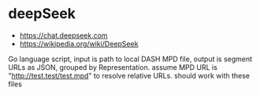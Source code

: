 # deepSeek

- https://chat.deepseek.com
- https://wikipedia.org/wiki/DeepSeek

Go language script, input is path to local DASH MPD file, output is segment
URLs as JSON, grouped by Representation. assume MPD URL is
"http://test.test/test.mpd" to resolve relative URLs. should work with these
files

